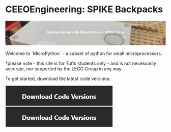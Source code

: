 # CEEOEngineering: SPIKE Backpacks
![](https://github.com/Chenlu-Wu/CEEOEngineering--SPIKE-Backpacks/raw/master/webpic/getstart.png) 

<p>Welcome to `MicroPython` - a subset of python for small microprocessors. </p>
<p>*please note - this site is for Tufts students only - and is not necessarily accurate, nor supported by the LEGO Group in any way.</p>

<p>To get started, download the latest code versions:</p>

![](https://github.com/Chenlu-Wu/CEEOEngineering--SPIKE-Backpacks/raw/master/webpic/Codeversions.png)  ![](https://github.com/Chenlu-Wu/CEEOEngineering--SPIKE-Backpacks/raw/master/webpic/Codeversions.png)
